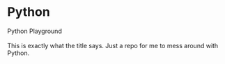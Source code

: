# Python
Python Playground
<br />
<br />
This is exactly what the title says. Just a repo for me to mess around with Python.
